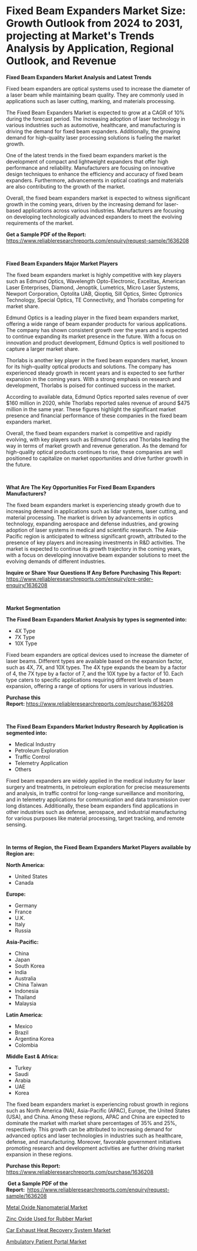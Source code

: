 <p><h1>Fixed Beam Expanders Market Size: Growth Outlook from 2024 to 2031, projecting at Market's Trends Analysis by Application, Regional Outlook, and Revenue</h1></p><p><strong>Fixed Beam Expanders Market Analysis and Latest Trends</strong></p>
<p><p>Fixed beam expanders are optical systems used to increase the diameter of a laser beam while maintaining beam quality. They are commonly used in applications such as laser cutting, marking, and materials processing.</p><p>The Fixed Beam Expanders Market is expected to grow at a CAGR of 10% during the forecast period. The increasing adoption of laser technology in various industries such as automotive, healthcare, and manufacturing is driving the demand for fixed beam expanders. Additionally, the growing demand for high-quality laser processing solutions is fueling the market growth.</p><p>One of the latest trends in the fixed beam expanders market is the development of compact and lightweight expanders that offer high performance and reliability. Manufacturers are focusing on innovative design techniques to enhance the efficiency and accuracy of fixed beam expanders. Furthermore, advancements in optical coatings and materials are also contributing to the growth of the market.</p><p>Overall, the fixed beam expanders market is expected to witness significant growth in the coming years, driven by the increasing demand for laser-based applications across various industries. Manufacturers are focusing on developing technologically advanced expanders to meet the evolving requirements of the market.</p></p>
<p><strong>Get a Sample PDF of the Report:&nbsp;</strong> <a href="https://www.reliableresearchreports.com/enquiry/request-sample/1636208">https://www.reliableresearchreports.com/enquiry/request-sample/1636208</a></p>
<p>&nbsp;</p>
<p><strong>Fixed Beam Expanders Major Market Players</strong></p>
<p><p>The fixed beam expanders market is highly competitive with key players such as Edmund Optics, Wavelength Opto-Electronic, Excelitas, American Laser Enterprises, Diamond, Jenoptik, Lumetrics, Micro Laser Systems, Newport Corporation, Optolita UAB, Qioptiq, Sill Optics, Sintec Optronics Technology, Special Optics, TE Connectivity, and Thorlabs competing for market share.</p><p>Edmund Optics is a leading player in the fixed beam expanders market, offering a wide range of beam expander products for various applications. The company has shown consistent growth over the years and is expected to continue expanding its market presence in the future. With a focus on innovation and product development, Edmund Optics is well positioned to capture a larger market share.</p><p>Thorlabs is another key player in the fixed beam expanders market, known for its high-quality optical products and solutions. The company has experienced steady growth in recent years and is expected to see further expansion in the coming years. With a strong emphasis on research and development, Thorlabs is poised for continued success in the market.</p><p>According to available data, Edmund Optics reported sales revenue of over $160 million in 2020, while Thorlabs reported sales revenue of around $475 million in the same year. These figures highlight the significant market presence and financial performance of these companies in the fixed beam expanders market.</p><p>Overall, the fixed beam expanders market is competitive and rapidly evolving, with key players such as Edmund Optics and Thorlabs leading the way in terms of market growth and revenue generation. As the demand for high-quality optical products continues to rise, these companies are well positioned to capitalize on market opportunities and drive further growth in the future.</p></p>
<p>&nbsp;</p>
<p><strong>What Are The Key Opportunities For Fixed Beam Expanders Manufacturers?</strong></p>
<p><p>The fixed beam expanders market is experiencing steady growth due to increasing demand in applications such as lidar systems, laser cutting, and material processing. The market is driven by advancements in optics technology, expanding aerospace and defense industries, and growing adoption of laser systems in medical and scientific research. The Asia-Pacific region is anticipated to witness significant growth, attributed to the presence of key players and increasing investments in R&D activities. The market is expected to continue its growth trajectory in the coming years, with a focus on developing innovative beam expander solutions to meet the evolving demands of different industries.</p></p>
<p><strong>Inquire or Share Your Questions If Any Before Purchasing This Report:</strong> <a href="https://www.reliableresearchreports.com/enquiry/pre-order-enquiry/1636208">https://www.reliableresearchreports.com/enquiry/pre-order-enquiry/1636208</a></p>
<p>&nbsp;</p>
<p><strong>Market Segmentation</strong></p>
<p><strong>The Fixed Beam Expanders Market Analysis by types is segmented into:</strong></p>
<p><ul><li>4X Type</li><li>7X Type</li><li>10X Type</li></ul></p>
<p><p>Fixed beam expanders are optical devices used to increase the diameter of laser beams. Different types are available based on the expansion factor, such as 4X, 7X, and 10X types. The 4X type expands the beam by a factor of 4, the 7X type by a factor of 7, and the 10X type by a factor of 10. Each type caters to specific applications requiring different levels of beam expansion, offering a range of options for users in various industries.</p></p>
<p><strong>Purchase this Report:&nbsp;</strong><a href="https://www.reliableresearchreports.com/purchase/1636208">https://www.reliableresearchreports.com/purchase/1636208</a></p>
<p>&nbsp;</p>
<p><strong>The Fixed Beam Expanders Market Industry Research by Application is segmented into:</strong></p>
<p><ul><li>Medical Industry</li><li>Petroleum Exploration</li><li>Traffic Control</li><li>Telemetry Application</li><li>Others</li></ul></p>
<p><p>Fixed beam expanders are widely applied in the medical industry for laser surgery and treatments, in petroleum exploration for precise measurements and analysis, in traffic control for long-range surveillance and monitoring, and in telemetry applications for communication and data transmission over long distances. Additionally, these beam expanders find applications in other industries such as defense, aerospace, and industrial manufacturing for various purposes like material processing, target tracking, and remote sensing.</p></p>
<p>&nbsp;</p>
<p><strong>In terms of Region, the Fixed Beam Expanders Market Players available by Region are:</strong></p>
<p>
    <p> <strong> North America: </strong>
        <ul>
            <li>United States</li>
            <li>Canada</li>
        </ul>
        </p> 
    <p> <strong> Europe: </strong>
        <ul>
            <li>Germany</li>
            <li>France</li>
            <li>U.K.</li>
            <li>Italy</li>
            <li>Russia</li>
        </ul>
        </p> 
    <p> <strong> Asia-Pacific: </strong>
        <ul>
            <li>China</li>
            <li>Japan</li>
            <li>South Korea</li>
            <li>India</li>
            <li>Australia</li>
            <li>China Taiwan</li>
            <li>Indonesia</li>
            <li>Thailand</li>
            <li>Malaysia</li>
        </ul>
        </p> 
    <p> <strong> Latin America: </strong>
        <ul>
            <li>Mexico</li>
            <li>Brazil</li>
            <li>Argentina Korea</li>
            <li>Colombia</li>
        </ul>
        </p> 
    <p> <strong> Middle East & Africa: </strong>
        <ul>
            <li>Turkey</li>
            <li>Saudi</li>
            <li>Arabia</li>
            <li>UAE</li>
            <li>Korea</li>
        </ul>
    </p>
    </p>
<p><p>The fixed beam expanders market is experiencing robust growth in regions such as North America (NA), Asia-Pacific (APAC), Europe, the United States (USA), and China. Among these regions, APAC and China are expected to dominate the market with market share percentages of 35% and 25%, respectively. This growth can be attributed to increasing demand for advanced optics and laser technologies in industries such as healthcare, defense, and manufacturing. Moreover, favorable government initiatives promoting research and development activities are further driving market expansion in these regions.</p></p>
<p><strong>Purchase this Report: </strong><a href="https://www.reliableresearchreports.com/purchase/1636208">https://www.reliableresearchreports.com/purchase/1636208</a></p>
<p>&nbsp;<strong>Get a Sample PDF of the Report:&nbsp;&nbsp;</strong><a href="https://www.reliableresearchreports.com/enquiry/request-sample/1636208">https://www.reliableresearchreports.com/enquiry/request-sample/1636208</a></p>
<p><strong></strong></p>
<p><p><a href="https://github.com/kathiaseamanalvaradovlprc2h/Market-Research-Report-List-1/blob/main/metal-oxide-nanomaterial-market.md">Metal Oxide Nanomaterial Market</a></p><p><a href="https://github.com/wusalecollins540tpqoz/Market-Research-Report-List-1/blob/main/zinc-oxide-used-for-rubber-market.md">Zinc Oxide Used for Rubber Market</a></p><p><a href="https://issuu.com/reportprime-2/docs/car-exhaust-heat-recovery-system-market-size-2030.">Car Exhaust Heat Recovery System Market</a></p><p><a href="https://issuu.com/reportprime-2/docs/ambulatory-patient-portal-market-size-2030.pptx">Ambulatory Patient Portal Market</a></p></p>